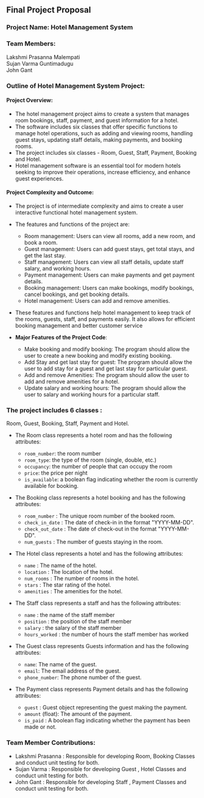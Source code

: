 ## Final Project Proposal
### Project Name: Hotel Management System

### Team Members:
Lakshmi Prasanna Malempati  
Sujan Varma Guntimadugu  
John Gant

### Outline of Hotel Management System Project:
#### Project Overview: 
* The hotel management project aims to create a system that manages room bookings, staff, payment, and guest information for a hotel.
* The software includes six classes that offer specific functions to manage hotel operations, 
such as adding and viewing rooms, handling guest stays, updating staff details, making payments, and booking rooms.
* The project includes six classes - Room, Guest, Staff, Payment, Booking  and Hotel.
* Hotel management software is an essential tool for modern hotels seeking to improve their operations, increase efficiency, and enhance guest experiences.

#### Project Complexity and Outcome:
* The project is of intermediate complexity and aims to create a user interactive functional hotel
management system.
* The features and functions of the project are:
  * Room management: Users can view all rooms, add a new room, and book a room.
  * Guest management: Users can add guest stays, get total stays, and get the last stay.
  * Staff management: Users can view all staff details, update staff salary, and working hours.
  * Payment management: Users can make payments and get payment details.
  * Booking management: Users can make bookings, modify bookings, cancel bookings, and get booking details.
  * Hotel management: Users can add and remove amenities.

* These features and functions help hotel management to keep track of the rooms, guests, staff, and payments easily. It also allows for efficient booking management and better customer service

* **Major Features of the Project Code**:
  * Make booking and modify booking: The program should allow the user to create a new booking and modify existing booking.
  * Add Stay and get last stay for guest: The program should allow the user to add stay for a guest and get last stay for particular guest. 
  * Add and remove Amenities: The program should allow the user to add and remove amenities for a hotel.
  * Update salary and working hours: The program should allow the user to salary and working hours for a particular staff.  

### The project includes 6 classes :
Room, Guest, Booking, Staff, Payment and Hotel.

* The Room class represents a hotel room and has the following attributes:
 
  * `room_number`: the room number
  * `room_type`: the type of the room (single, double, etc.)
  * `occupancy`: the number of people that can occupy the room
  * `price`: the price per night
  * `is_available`: a boolean flag indicating whether the room is currently available for booking.

* The Booking class represents a hotel booking and has the following attributes:
  
  * `room_number` : The unique room number of the booked room.
  * `check_in_date` : The date of check-in in the format "YYYY-MM-DD".
  *  `check_out_date` : The date of check-out in the format "YYYY-MM-DD".
  *  `num_guests` : The number of guests staying in the room.

* The Hotel class represents a hotel and has the following attributes:
  * `name` : The name of the hotel.
  * `location` : The location of the hotel.
  * `num_rooms` : The number of rooms in the hotel.
  * `stars` : The star rating of the hotel.
  * `amenities` : The amenities for the hotel.

* The Staff class represents a staff and has the following attributes:
  * `name` : the name of the staff member
  * `position` : the position of the staff member
  * `salary` : the salary of the staff member
  * `hours_worked` : the number of hours the staff member has worked

* The Guest class represents Guests information and has the following attributes:
  * `name`: The name of the guest.
  * `email`: The email address of the guest.
  * `phone_number`: The phone number of the guest.

* The Payment class represents Payment details and has the following attributes:
  * `guest` : Guest object representing the guest making the payment.
  *  `amount` (float): The amount of the payment.
  *  `is_paid` : A boolean flag indicating whether the payment has been made or not.

### Team Member Contributions:

* Lakshmi Prasanna : Responsible for developing Room, Booking Classes and conduct unit testing for both.
* Sujan Varma : Responsible for developing Guest , Hotel Classes and conduct unit testing for both.
* John Gant : Responsible for developing Staff , Payment Classes and conduct unit testing for both.



